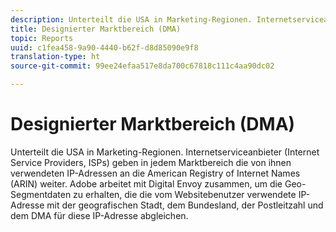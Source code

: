 ```yaml
---
description: Unterteilt die USA in Marketing-Regionen. Internetserviceanbieter (Internet Service Providers, ISPs) geben in jedem Marktbereich die von ihnen verwendeten IP-Adressen an die American Registry of Internet Names (ARIN) weiter. Adobe arbeitet mit Digital Envoy zusammen, um die Geo-Segmentdaten zu erhalten, die die vom Websitebenutzer verwendete IP-Adresse mit der geografischen Stadt, dem Bundesland, der Postleitzahl und dem DMA für diese IP-Adresse abgleichen.
title: Designierter Marktbereich (DMA)
topic: Reports
uuid: c1fea458-9a90-4440-b62f-d8d85090e9f8
translation-type: ht
source-git-commit: 99ee24efaa517e8da700c67818c111c4aa90dc02

---
```



# Designierter Marktbereich (DMA)

Unterteilt die USA in Marketing-Regionen. Internetserviceanbieter (Internet Service Providers, ISPs) geben in jedem Marktbereich die von ihnen verwendeten IP-Adressen an die American Registry of Internet Names (ARIN) weiter. Adobe arbeitet mit Digital Envoy zusammen, um die Geo-Segmentdaten zu erhalten, die die vom Websitebenutzer verwendete IP-Adresse mit der geografischen Stadt, dem Bundesland, der Postleitzahl und dem DMA für diese IP-Adresse abgleichen.

